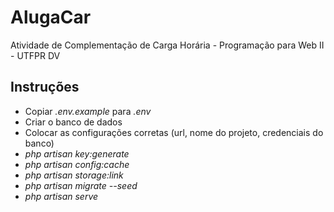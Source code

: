 # AlugaCar
Atividade de Complementação de Carga Horária - Programação para Web II - UTFPR DV


## Instruções

- Copiar *.env.example* para *.env*
- Criar o banco de dados
- Colocar as configurações corretas (url, nome do projeto, credenciais do banco)
- *php artisan key:generate*
- *php artisan config:cache*
- *php artisan storage:link*
- *php artisan migrate --seed*
- *php artisan serve*
